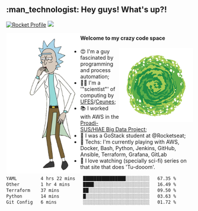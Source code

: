 
<h2> :man_technologist: Hey guys! What's up?!</h2>
                                                                         
[![Rocket Profile](https://img.shields.io/static/v1?label=Rocketseat&message=Profile&colorA=purple&color=black&logo=Rocket&logoColor=white)](https://app.rocketseat.com.br/me/elyabe)
<a href="https://www.linkedin.com/in/elyabe/"><img src="https://img.shields.io/badge/LinkedIn-informational?logo=linkedin"/></a>

<img align='left' src="https://raw.githubusercontent.com/Elyabe/Elyabe/master/images/rick-dancing.gif" width='200'>

                       
#### Welcome to my crazy code space 
<img align='right' src="https://raw.githubusercontent.com/Elyabe/elyabe/master/images/portal-3.gif" width='200'>

- :heart_eyes: I'm a guy fascinated by programming and process automation; 
- :office_worker: I'm a '"scientist"' of computing by [UFES](http://ufes.br)/[Ceunes](http://ceunes.ufes.br);
- :books: I worked with AWS in the [Proadi-SUS/HIAE Big Data Project](https://www.einstein.br/responsabilidade-social/atuacao-com-o-ministerio-da-saude/proadi-sus);
- :rocket: I was a GoStack student at @Rocketseat;
- :green_heart: Techs: I'm currently playing with AWS, Docker, Bash, Python, Jenkins, GitHub, Ansible, Terraform, Grafana, GitLab
- :movie_camera: I love watching (specially sci-fi) series on that site that does 'Tu-dooom'.

<!--START_SECTION:waka-->
```text
YAML         4 hrs 22 mins   ████████████████░░░░░░░░░   67.35 % 
Other        1 hr 4 mins     ████░░░░░░░░░░░░░░░░░░░░░   16.49 % 
Terraform    37 mins         ██░░░░░░░░░░░░░░░░░░░░░░░   09.50 % 
Python       14 mins         █░░░░░░░░░░░░░░░░░░░░░░░░   03.63 % 
Git Config   6 mins          ░░░░░░░░░░░░░░░░░░░░░░░░░   01.72 %
```
<!--END_SECTION:waka-->

